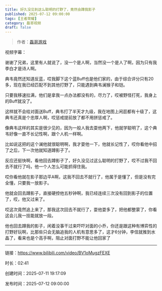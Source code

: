 ```yaml
---
title: 好久没见到这么聪明的打野了，竟然会蹲我影子
published: 2025-07-12 09:00:00
tags: [王者荣耀]
category: 磊哥视频
draft: false
---
```



> 作者：[磊哥游戏](https://space.bilibili.com/268941858)

视频字幕：

谢谢了兄弟，这里有人就说了，没一个是人啊，当然没一个是人了啊，因为只有我李白才是诗人啊。

典韦竟然还知道反蓝，哎我脚下这个蓝Buff也是他们家的，由于综合评分只有20多，现在我已经匹配不到其他打野了，只能遇到典韦澜猴子和铠。

只要我移速拉满，他们是拿我一点办法都没有的，尽力了，哎被野怪打死，我身上的Buff就没了。

这样就不会给对面送Buff，典韦打了半天才九级，我在地图上闲逛都有十级了，这典韦还真是个忠厚人啊，哎惩戒提前放了都不用拼惩戒了。

像典韦这样的其实是很少见的，因为一般人我去耍他两下，他就学聪明了，这个典韦好像一直不长记性啊，跟个人机一样啊。

比如说这把的这个澜他就很聪明啊，我才耍他一下，他就长记性了，哎你看他中招了之后，下一次他就知道蹲影子了。

反应还挺快啊，看他回去蹲影子了，好久没见过这么聪明的打野了，哎不过我不回去不就行了吗，他一个人怎么可能抓得住我。

哎你看他就在影子那边平A啊，这我不回去不就行了，他属于是懂了，但是没有完全懂，只要我一放影子。

他就会回去蹲影子，直接硬控他五秒钟啊，我已经连续三次没有回到影子的位置了，哎，他又过来了。

哎这次竟然追上来了，那我这次回去不就行了，耍他耍多了，把他都整蒙了，你看这会儿我一技能就放一段。

他也回去蹲我的影子，闲着没事干过来吓吓对面的小乔，你还是跟这种有博弈性的打野好玩啊，比那些只会无脑追我的人机有意思多了，这才6分钟，李信就推到水晶了，看来也是个高手啊，阻止对面打野不能让他回家了

---

链接：https://www.bilibili.com/video/BV1oMugzFEXE

时长：02:41

创建时间：2025-07-11 19:17:09

发布时间：2025-07-12 09:00:00
